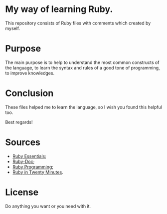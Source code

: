 # My way of learning Ruby.

This repository consists of Ruby files with comments which created by myself.

Purpose
=
The main purpose is to help to understand the most common constructs of the language, to learn the syntax and rules of a good tone of programming, to improve knowledges.

Conclusion
=
These files helped me to learn the language, so I wish you found this helpful too.

Best regards!

Sources
=
- [Ruby Essentials](https://www.techotopia.com/index.php/Ruby_Essentials/);
- [Ruby-Doc](https://ruby-doc.org/);
- [Ruby Programming](https://www.linuxtopia.org/online_books/programming_books/ruby_tutorial/index.html/);
- [Ruby in Twenty Minutes](https://www.ruby-lang.org/en/documentation/quickstart/).

License
=
Do anything you want or you need with it.
